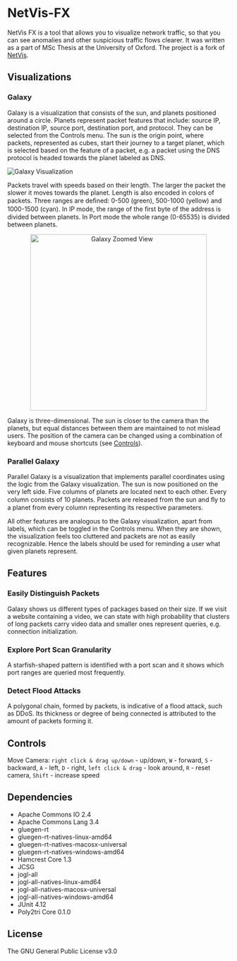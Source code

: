 # NetVis-FX

NetVis FX is a tool that allows you to visualize network traffic, so that you can see anomalies and other suspicious traffic flows clearer. It was written as a part of MSc Thesis at the University of Oxford. The project is a fork of [NetVis](https://github.com/ryft/NetVis).

## Visualizations

### Galaxy

Galaxy is a visualization that consists of the sun, and planets positioned around a circle. Planets represent packet features that include: source IP, destination IP, source port, destination port, and protocol. They can be selected from the Controls menu. The sun is the origin point, where packets, represented as cubes, start their journey to a target planet, which is selected based on the feature of a packet, e.g. a packet using the DNS protocol is headed towards the planet labeled as DNS.

![Galaxy Visualization](https://raw.githubusercontent.com/michaelpiskozub/NetVis-FX/master/images/NetVisFXGalaxy.jpg)

Packets travel with speeds based on their length. The larger the packet the slower it moves towards the planet. Length is also encoded in colors of packets. Three ranges are deﬁned: 0-500 (green), 500-1000 (yellow) and 1000-1500 (cyan).
In IP mode, the range of the ﬁrst byte of the address is divided between planets. In Port mode the whole range (0-65535) is divided between planets.

<p align="center"><img src="https://raw.githubusercontent.com/michaelpiskozub/NetVis-FX/master/images/NetVisFXGalaxy3DView.jpg" alt="Galaxy Zoomed View" width="400"/></p>

Galaxy is three-dimensional. The sun is closer to the camera than the planets, but equal distances between them are maintained to not mislead users. The position of the camera can be changed using a combination of keyboard and mouse shortcuts (see [Controls](https://github.com/michaelpiskozub/NetVis-FX#controls)).

### Parallel Galaxy

Parallel Galaxy is a visualization that implements parallel coordinates using the logic from the Galaxy visualization. The sun is now positioned on the very left side. Five columns of planets are located next to each other. Every column consists of 10 planets. Packets are released from the sun and ﬂy to a planet from every column representing its respective parameters.

All other features are analogous to the Galaxy visualization, apart from labels, which can be toggled in the Controls menu. When they are shown, the visualization feels too cluttered and packets are not as easily recognizable. Hence the labels should be used for reminding a user what given planets represent.

## Features

### Easily Distinguish Packets

Galaxy shows us different types of packages based on their size. If we visit a website containing a video, we can state with high probability that clusters of long packets carry video data and smaller ones represent queries, e.g. connection initialization.

### Explore Port Scan Granularity

A starfish-shaped pattern is identified with a port scan and it shows which port ranges are queried most frequently.

### Detect Flood Attacks

A polygonal chain, formed by packets, is indicative of a flood attack, such as DDoS. Its thickness or degree of being connected is attributed to the amount of packets forming it.

## Controls

Move Camera: `right click & drag up/down` - up/down, `W` - forward, `S` - backward, `A` - left, `D` - right, `left click & drag` - look around, `R` - reset camera, `Shift` - increase speed

## Dependencies

- Apache Commons IO 2.4 
- Apache Commons Lang 3.4 
- gluegen-rt 
- gluegen-rt-natives-linux-amd64 
- gluegen-rt-natives-macosx-universal 
- gluegen-rt-natives-windows-amd64 
- Hamcrest Core 1.3 
- JCSG 
- jogl-all 
- jogl-all-natives-linux-amd64 
- jogl-all-natives-macosx-universal 
- jogl-all-natives-windows-amd64 
- JUnit 4.12 
- Poly2tri Core 0.1.0

## License

The GNU General Public License v3.0